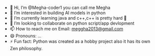 - 👋 Hi, I’m @Megha-coder1 you can call me Megha
- 👀 I’m interested in building AI models in python 
- 🌱 I’m currently learning java and c++,c++ is pretty hard 🤔
- 💞️ I’m looking to collaborate on python script/app devlopment
- 📫 How to reach me on Email: [meggha2013@gmail.com](mailto:meggha2013@gmail.com)
- 😄 Pronouns: ...
- ⚡ Fun fact: Python was created as a hobby project also it has its own Zen philosophy.

<!---
HELLO MIC TESTING ? 😜
--->
